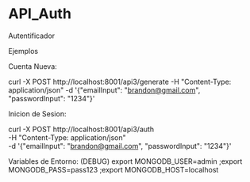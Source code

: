 # API_Auth
Autentificador

Ejemplos

Cuenta Nueva:

curl -X POST http://localhost:8001/api3/generate -H "Content-Type: application/json" -d '{"emailInput": "brandon@gmail.com", "passwordInput": "1234"}'

Inicion de Sesion:

curl -X POST http://localhost:8001/api3/auth \
-H "Content-Type: application/json" \
-d '{"emailInput": "brandon@gmail.com", "passwordInput": "1234"}'

Variables de Entorno: (DEBUG)
export MONGODB_USER=admin
;export MONGODB_PASS=pass123
;export MONGODB_HOST=localhost